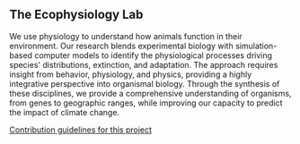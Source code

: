 ## The Ecophysiology Lab

We use physiology to understand how animals function in their environment. Our research blends experimental biology with simulation-based computer models to identify the physiological processes driving species' distributions, extinction, and adaptation. The approach requires insight from behavior, physiology, and physics, providing a highly integrative perspective into organismal biology. Through the synthesis of these disciplines, we provide a comprehensive understanding of organisms, from genes to geographic ranges, while improving our capacity to predict the impact of climate change.

[Contribution guidelines for this project](https://github.com/ecophysiology/ecophysiology.github.io/blob/main/community.md)
